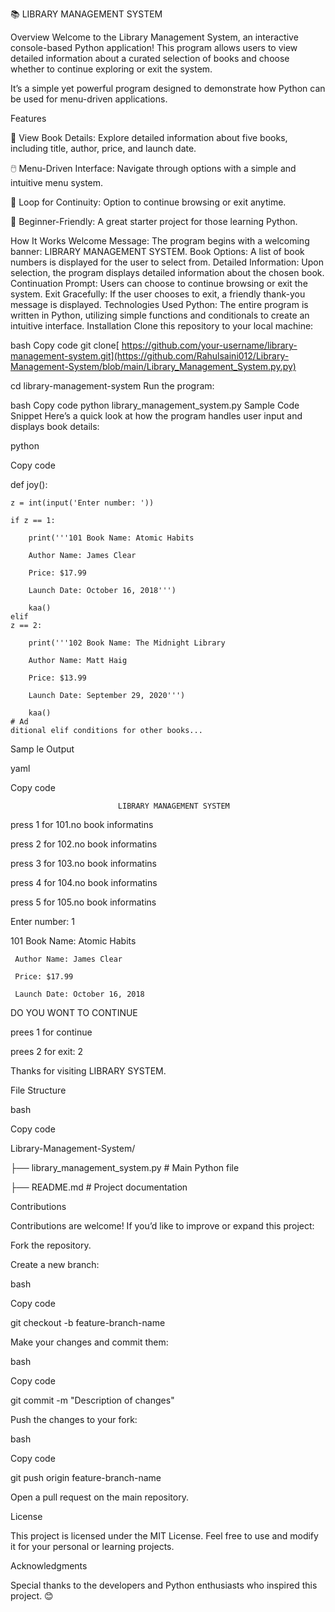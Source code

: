 📚 LIBRARY MANAGEMENT SYSTEM


Overview
Welcome to the Library Management System, an interactive console-based Python application!
This program allows users to view detailed information about a curated selection of books and choose whether to continue exploring or exit the system.


It’s a simple yet powerful program designed to demonstrate how Python can be used for menu-driven applications.




Features

📖 View Book Details: Explore detailed information about five books, including title, author, price, and launch date.

🖱️ Menu-Driven Interface: Navigate through options with a simple and intuitive menu system.

🔄 Loop for Continuity: Option to continue browsing or exit anytime.

🎉 Beginner-Friendly: A great starter project for those learning Python.










How It Works
Welcome Message: The program begins with a welcoming banner: LIBRARY MANAGEMENT SYSTEM.
Book Options: A list of book numbers is displayed for the user to select from.
Detailed Information: Upon selection, the program displays detailed information about the chosen book.
Continuation Prompt: Users can choose to continue browsing or exit the system.
Exit Gracefully: If the user chooses to exit, a friendly thank-you message is displayed.
Technologies Used
Python: The entire program is written in Python, utilizing simple functions and conditionals to create an intuitive interface.
Installation
Clone this repository to your local machine:






bash
Copy code
git clone[ https://github.com/your-username/library-management-system.git](https://github.com/Rahulsaini012/Library-Management-System/blob/main/Library_Management_System.py.py)

cd library-management-system
Run the program:



bash
Copy code
python library_management_system.py
Sample Code Snippet
Here’s a quick look at how the program handles user input and displays book details:




python

Copy code

def joy():

    z = int(input('Enter number: '))   
    
    if z == 1:
    
        print('''101 Book Name: Atomic Habits
        
        Author Name: James Clear
        
        Price: $17.99
        
        Launch Date: October 16, 2018''')
        
        kaa()
    elif
    z == 2:
    
        print('''102 Book Name: The Midnight Library
        
        Author Name: Matt Haig
        
        Price: $13.99
        
        Launch Date: September 29, 2020''')
        
        kaa()
    # Ad
    ditional elif conditions for other books...
Samp
le Output

yaml

Copy code



                            

                            
                            
                            LIBRARY MANAGEMENT SYSTEM



press 1 for 101.no book informatins

press 2 for 102.no book informatins

press 3 for 103.no book informatins


press 4 for 104.no book informatins

press 5 for 105.no book informatins



Enter number: 1






101 Book Name: Atomic Habits

     Author Name: James Clear
     
     Price: $17.99
     
     Launch Date: October 16, 2018





DO YOU WONT TO CONTINUE

prees 1 for continue

prees 2 for exit: 2







Thanks for visiting LIBRARY SYSTEM.








File Structure


bash

Copy code

Library-Management-System/

├── library_management_system.py  # Main Python file

├── README.md                     # Project documentation

Contributions

Contributions are welcome! If you’d like to improve or expand this project:









Fork the repository.

Create a new branch:

bash

Copy code

git checkout -b feature-branch-name

Make your changes and commit them:

bash

Copy code

git commit -m "Description of changes"

Push the changes to your fork:

bash

Copy code

git push origin feature-branch-name

Open a pull request on the main repository.

License

This project is licensed under the MIT License. Feel free to use and modify it for your personal or learning projects.







Acknowledgments

Special thanks to the developers and Python enthusiasts who inspired this project. 😊





